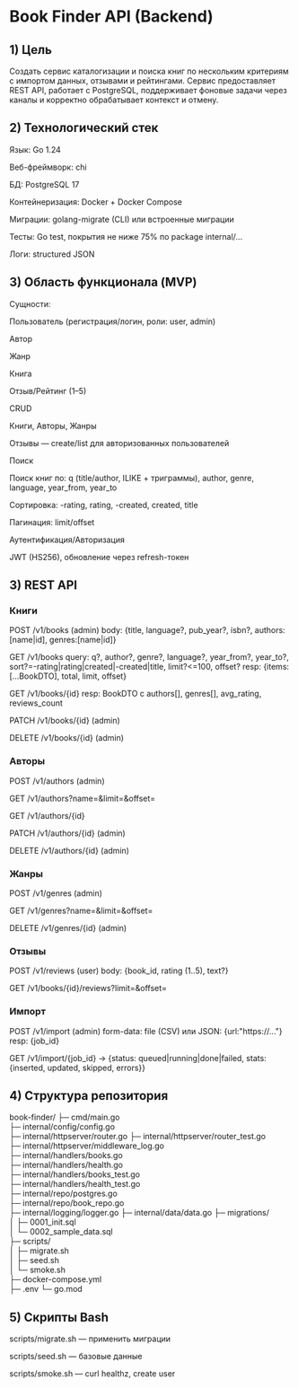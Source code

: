 # Book Finder API (Backend)
## 1) Цель

Создать сервис каталогизации и поиска книг по нескольким критериям с импортом данных, отзывами и рейтингами. Сервис предоставляет REST API, работает с PostgreSQL, поддерживает фоновые задачи через каналы и корректно обрабатывает контекст и отмену.

## 2) Технологический стек 

Язык: Go 1.24

Веб-фреймворк: chi 

БД: PostgreSQL 17

Контейнеризация: Docker + Docker Compose

Миграции: golang-migrate (CLI) или встроенные миграции

Тесты: Go test, покрытия не ниже 75% по package internal/...

Логи: structured JSON 

## 3) Область функционала (MVP)

Сущности:

Пользователь (регистрация/логин, роли: user, admin)

Автор

Жанр

Книга

Отзыв/Рейтинг (1–5)

CRUD

Книги, Авторы, Жанры 

Отзывы — create/list для авторизованных пользователей

Поиск

Поиск книг по: q (title/author, ILIKE + триграммы), author, genre, language, year_from, year_to

Сортировка: -rating, rating, -created, created, title

Пагинация: limit/offset 

Аутентификация/Авторизация

JWT (HS256), обновление через refresh-токен

## 3) REST API 
### Книги

POST /v1/books (admin)
body: {title, language?, pub_year?, isbn?, authors: [name|id], genres:[name|id]}

GET /v1/books
query:
q?, author?, genre?, language?, year_from?, year_to?, sort?=-rating|rating|created|-created|title, limit?<=100, offset?
resp: {items:[...BookDTO], total, limit, offset}

GET /v1/books/{id}
resp: BookDTO с authors[], genres[], avg_rating, reviews_count

PATCH /v1/books/{id} (admin)

DELETE /v1/books/{id} (admin)

### Авторы

POST /v1/authors (admin)

GET /v1/authors?name=&limit=&offset=

GET /v1/authors/{id}

PATCH /v1/authors/{id} (admin)

DELETE /v1/authors/{id} (admin)

### Жанры

POST /v1/genres (admin)

GET /v1/genres?name=&limit=&offset=

DELETE /v1/genres/{id} (admin)

### Отзывы

POST /v1/reviews (user)
body: {book_id, rating (1..5), text?}

GET /v1/books/{id}/reviews?limit=&offset=

### Импорт

POST /v1/import (admin)
form-data: file (CSV) или JSON: {url:"https://..."}
resp: {job_id}

GET /v1/import/{job_id} → {status: queued|running|done|failed, stats:{inserted, updated, skipped, errors}}


## 4) Структура репозитория
book-finder/
├─ cmd/main.go  
├─ internal/config/config.go  
├─ internal/httpserver/router.go 
├─ internal/httpserver/router_test.go  
├─ internal/httpserver/middleware_log.go  
├─ internal/handlers/books.go  
├─ internal/handlers/health.go  
├─ internal/handlers/books_test.go  
├─ internal/handlers/health_test.go  
├─ internal/repo/postgres.go  
├─ internal/repo/book_repo.go  
├─ internal/logging/logger.go 
├─ internal/data/data.go 
├─ migrations/  
│ ├─ 0001_init.sql  
│ └─ 0002_sample_data.sql  
├─ scripts/  
│ ├─ migrate.sh  
│ ├─ seed.sh  
│ └─ smoke.sh  
├─ docker-compose.yml  
├─ .env
└─ go.mod  

## 5) Скрипты Bash 

scripts/migrate.sh — применить миграции 

scripts/seed.sh — базовые данные 

scripts/smoke.sh — curl healthz, create user
